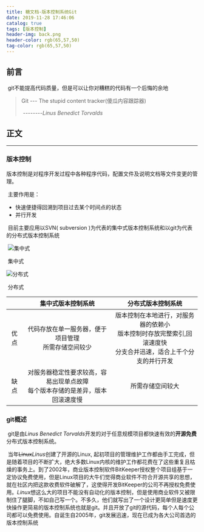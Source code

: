 ```yaml
---
title: 糖文档-版本控制系统Git
date: 2019-11-28 17:46:06
catalog: true
tags: [版本控制]
header-img: back.png
header-color: rgb(65,57,50)
tag-color: rgb(65,57,50)
---
```




## 前言

​	git不能提高代码质量，但是可以让你对糟糕的代码有一个后悔的余地

> Git --- The stupid content tracker(傻瓜内容跟踪器)
>
> ​																	--------*Linus Benedict Torvalds*

 

## 正文

---

### 版本控制

​	版本控制是对程序开发过程中各种程序代码，配置文件及说明文档等文件变更的管理。

​	主要作用是：

   - 快速便捷得回溯到项目过去某个时间点的状态
   - 并行开发

   

​	目前主要应用以SVN( subversion )为代表的集中式版本控制系统和以git为代表的分布式版本控制系统

​	![集中式](D:%5Cworkspace%5Cblog%5Csource%5C_posts%5C2019-11-28-%E7%B3%96%E6%96%87%E6%A1%A3-%E7%89%88%E6%9C%AC%E6%8E%A7%E5%88%B6%E7%B3%BB%E7%BB%9FGit%5C%E9%9B%86%E4%B8%AD%E5%BC%8F.jpg)

​								集中式

![分布式](D:%5Cworkspace%5Cblog%5Csource%5C_posts%5C2019-11-28-%E7%B3%96%E6%96%87%E6%A1%A3-%E7%89%88%E6%9C%AC%E6%8E%A7%E5%88%B6%E7%B3%BB%E7%BB%9FGit%5C%E5%88%86%E5%B8%83%E5%BC%8F.jpg)

​																	分布式

|      |                      集中式版本控制系统                      |                      分布式版本控制系统                      |
| :--: | :----------------------------------------------------------: | :----------------------------------------------------------: |
| 优点 |   代码存放在单一服务器，便于项目管理<br />所需存储空间较少   | 版本控制在本地进行，对服务器的依赖小<br>版本控制时存放完整索引,回滚速度快<br />分支合并迅速，适合上千个分支的并行开发 |
| 缺点 | 对服务器稳定性要求较高，容易出现单点故障<br />每个版本存储的是差异，版本回滚速度慢 |                     所需存储空间较大<br>                     |



### git概述

​	git是由*Linus Benedict Torvalds*开发的对于任意规模项目都快速有效的**开源免费**分布式版本控制系统。

​	当年~~Linux~~*Linus*创建了开源的Linux, 起初项目的管理维护工作都由手工完成，但是随着项目的不断扩大，绝大多数Linux内核的维护工作都花费在了这些重复且枯燥的事务上。到了2002年，商业版本控制软件BitKeeper授权整个项目组基于一定协议免费使用，但是Linux项目的大牛们觉得商业软件不符合开源共享的思想，就在社区内把这款收费软件破解了，这使得开发BitKeeper的公司不再授权免费使用。*Linux*想这么大的项目不能没有自动化的版本控制，但是使用商业软件又被限制住了腿脚，不如自己写一个。不多久，他们就写出了一个设计更简单但是速度更快操作更简易的版本控制系统也就是git。并且开放了git的源代码，每个人每个公司都可以免费使用。自诞生自2005年，git发展迅速，现在已成为各大公司首选的版本控制系统

​	

​	



